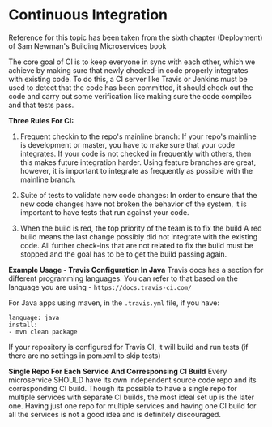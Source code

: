 # Continuous Integration

Reference for this topic has been taken from the sixth chapter (Deployment) of Sam Newman's Building Microservices book

The core goal of CI is to keep everyone in sync with each other, which we achieve by making sure that newly checked-in code properly integrates with existing code.
To do this, a CI server like Travis or Jenkins  must be used to detect that the code has been committed, it should check out the code and carry out some verification like making sure the code compiles and that tests pass.

**Three Rules For CI:**

1) Frequent checkin to the repo's mainline branch:
If your repo's mainline is development or master, you have to make sure that your code integrates. If your code is not checked in frequently with others, then this makes future integration harder. Using feature branches are great, however, it is important to integrate as frequently as possible with the mainline branch.

2) Suite of tests to validate new code changes:
In order to ensure that the new code changes have not broken the behavior of the system, it is important to have tests that run against your code.

3) When the build is red, the top priority of the team is to fix the build
A red build means the last change possibly did not integrate with the existing code. All further check-ins that are not related to fix the build must be stopped and the goal has to be to get the build passing again.

**Example Usage - Travis Configuration In Java**
  Travis docs has a section for different programming languages. You can refer to that based on the language you are using - `https://docs.travis-ci.com/`

For Java apps using maven, in the `.travis.yml` file, if you have:

```
language: java
install:
- mvn clean package
```
If your repository is configured for Travis CI, it will build and run tests (if there are no settings in pom.xml to skip tests)

**Single Repo For Each Service And Corresponsing CI Build**
  Every microservice SHOULD have its own independent source code repo and its corresponding CI build. Though its possible to have a single repo for multiple services with separate CI builds, the most ideal set up is the later one. Having just one repo for multiple services and having one CI build for all the services is not a good idea and is definitely discouraged.

